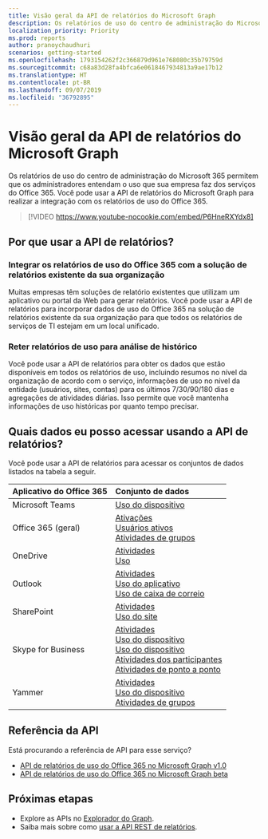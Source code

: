 ```yaml
---
title: Visão geral da API de relatórios do Microsoft Graph
description: Os relatórios de uso do centro de administração do Microsoft 365 permitem que os administradores entendam o uso que sua empresa faz dos serviços do Office 365. Você pode usar a API de relatórios do Microsoft Graph para realizar a integração com os relatórios de uso do Office 365.
localization_priority: Priority
ms.prod: reports
author: pranoychaudhuri
scenarios: getting-started
ms.openlocfilehash: 1793154262f2c366879d961e768080c35b79759d
ms.sourcegitcommit: c68a83d28fa4bfca6e0618467934813a9ae17b12
ms.translationtype: HT
ms.contentlocale: pt-BR
ms.lasthandoff: 09/07/2019
ms.locfileid: "36792895"
---
```

# <a name="microsoft-graph-reports-api-overview"></a>Visão geral da API de relatórios do Microsoft Graph

Os relatórios de uso do centro de administração do Microsoft 365 permitem que os administradores entendam o uso que sua empresa faz dos serviços do Office 365. Você pode usar a API de relatórios do Microsoft Graph para realizar a integração com os relatórios de uso do Office 365.

> [!VIDEO https://www.youtube-nocookie.com/embed/P6HneRXYdx8]

## <a name="why-use-the-reports-api"></a>Por que usar a API de relatórios?

### <a name="integrate-office-365-usage-reporting-into-your-organizations-existing-reporting-solution"></a>Integrar os relatórios de uso do Office 365 com a solução de relatórios existente da sua organização
Muitas empresas têm soluções de relatório existentes que utilizam um aplicativo ou portal da Web para gerar relatórios. Você pode usar a API de relatórios para incorporar dados de uso do Office 365 na solução de relatórios existente da sua organização para que todos os relatórios de serviços de TI estejam em um local unificado.  

### <a name="retain-usage-reports-for-historical-analysis"></a>Reter relatórios de uso para análise de histórico
Você pode usar a API de relatórios para obter os dados que estão disponíveis em todos os relatórios de uso, incluindo resumos no nível da organização de acordo com o serviço, informações de uso no nível da entidade (usuários, sites, contas) para os últimos 7/30/90/180 dias e agregações de atividades diárias. Isso permite que você mantenha informações de uso históricas por quanto tempo precisar.

## <a name="what-data-can-i-access-by-using-the-reports-api"></a>Quais dados eu posso acessar usando a API de relatórios?

Você pode usar a API de relatórios para acessar os conjuntos de dados listados na tabela a seguir.

|Aplicativo do Office 365|Conjunto de dados|
|:--------|:--------|
|Microsoft Teams|[Uso do dispositivo](/graph/api/resources/microsoft-teams-device-usage-reports?view=graph-rest-1.0)<br/>|[Atividades do usuário](/graph/api/resources/microsoft-teams-user-activity-reports?view=graph-rest-1.0)|
|Office 365 (geral) |[Ativações](/graph/api/resources/office-365-activations-reports?view=graph-rest-1.0)<br/>[Usuários ativos](/graph/api/resources/office-365-active-users-reports?view=graph-rest-1.0)<br/>[Atividades de grupos](/graph/api/resources/office-365-groups-activity-reports?view=graph-rest-1.0)|
|OneDrive |[Atividades](/graph/api/resources/onedrive-activity-reports?view=graph-rest-1.0)<br/>[Uso](/graph/api/resources/onedrive-usage-reports?view=graph-rest-1.0)|
|Outlook|[Atividades](/graph/api/resources/email-activity-reports?view=graph-rest-1.0)<br/>[Uso do aplicativo](/graph/api/resources/email-app-usage-reports?view=graph-rest-1.0)<br/>[Uso de caixa de correio](/graph/api/resources/mailbox-usage-reports?view=graph-rest-1.0)|
|SharePoint |[Atividades](/graph/api/resources/sharepoint-activity-reports?view=graph-rest-1.0)<br/>[Uso do site](/graph/api/resources/sharepoint-site-usage-reports?view=graph-rest-1.0)|
|Skype for Business |[Atividades](/graph/api/resources/skype-for-business-activity-reports?view=graph-rest-1.0)<br/>[Uso do dispositivo](/graph/api/resources/skype-for-business-device-usage-reports?view=graph-rest-1.0)<br/>[Uso do dispositivo](/graph/api/resources/skype-for-business-device-usage-reports?view=graph-rest-1.0)<br/>[Atividades dos participantes](/graph/api/resources/skype-for-business-participant-activity-reports?view=graph-rest-1.0)<br/>[Atividades de ponto a ponto](/graph/api/resources/skype-for-business-peer-to-peer-activity?view=graph-rest-1.0)|
|Yammer |[Atividades](/graph/api/resources/yammer-activity-reports?view=graph-rest-1.0)<br/>[Uso do dispositivo](/graph/api/resources/yammer-device-usage-reports?view=graph-rest-1.0)<br/>[Atividades de grupos](/graph/api/resources/yammer-groups-activity-reports?view=graph-rest-1.0)|

## <a name="api-reference"></a>Referência da API
Está procurando a referência de API para esse serviço?

- [API de relatórios de uso do Office 365 no Microsoft Graph v1.0](/graph/api/resources/report?view=graph-rest-1.0)
- [API de relatórios de uso do Office 365 no Microsoft Graph beta](/graph/api/resources/report?view=graph-rest-beta)

## <a name="next-steps"></a>Próximas etapas

* Explore as APIs no [Explorador do Graph](https://developer.microsoft.com/graph/graph-explorer).
* Saiba mais sobre como [usar a API REST de relatórios](/graph/api/resources/report?view=graph-rest-1.0).
